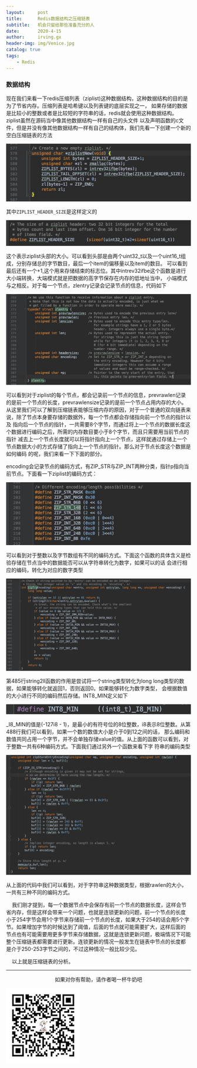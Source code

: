 ```yaml
---
layout:     post
title:      Redis数据结构之压缩链表
subtitle:   机会只留给那些准备充分的人
date:       2020-4-15
author:     irving.gx
header-img: img/Venice.jpg
catalog: true
tags:
    - Redis
---
```


### 数据结构

现在我们来看一下redis压缩列表（ziplist)这种数据结构，这种数据结构的目的是为了节省内存。压缩列表是哈希键以及列表键的底层实现之一，
如果存储的数据是比较小的整数或者是比较短的字符串的话，redis就会使用这种数据结构。ziplist虽然在源码当中像其他数据结构一样有自己的头文件
以及声明函数的c文件，但是并没有像其他数据结构一样有自己的结构体，我们先看一下创建一个新的空白压缩链表的方法

<img src="/img/ziplist1.png"/>
 
 其中`ZIPLIST_HEADER_SIZE`是这样定义的

<img src="/img/ziplist2.png"/>

这个表示ziplist头部的大小。可以看到头部是由两个uint32_t以及一个uint16_t组成，分别存储总的字节数目，最后一个item的偏移量以及item的数目。
可以看到最后还有一个+1,这个用来存储结束的标志位。其中intrev32ifbe这个函数是进行大小端转换，大端模式就是把数据的高字节保存在内存的低地址当中，
小端模式与之相反。对于每一个节点，zlentry记录会记录节点的信息，代码如下

<img src="/img/ziplist3.png"/>

可以看到对于ziplist的每个节点，都会记录前一个节点的信息，prevrawlen记录的是前一个节点的长度，prevrawlensize记录的是前一个节点占用内存的大小。
从这里我们可以了解到压缩链表能够压缩内存的原因，对于一个普通的双向链表来说，除了节点本身要存储的数据外，每一个节点都会存储指向前一个节点的指针以及
指向后一个节点的指针，一共需要8个字节，而通过将上一个节点的数据长度这个数据进行编码之后，所需的内存数目要小于8个字节，而且只需要用当前节点的指针
减去上一个节点长度就可以将指针指向上一个节点，这样就通过存储上一个节点数据大小的方式存储了指向上一个节点的指针。那么对于节点长度这个数据是如何编码
的呢，我们来看一下下面的部分。

encoding会记录节点的编码方式，有ZIP_STR与ZIP_INT两种分类，指针p指向当前节点。下面看一下ziplist的编码方式：

<img src="/img/ziplist4.png"/>
 
 可以看到对于整数以及字节数组有不同的编码方式。下面这个函数的具体含义是检验存储在节点当中的数据能否可以从字符串转化为数字，如果可以的话
 会进行相应的编码，转化为对应的数字类型

<img src="/img/ziplist5.png"/>

第485行string2ll函数的作用是尝试将一个string类型转化为long long类型的数据，如果能够转化就返回1，否则返回0。如果能够转化为数字类型，
会根据数值的大小进行不同的编码然后存储。INT8_MIN定义如下

<img src="/img/ziplist6.png"/>
 
 _I8_MIN的值是(-127i8 - 1)，是最小的有符号位的8位整数，i8表示8位整数。从第488行我们可以看到，如果一个数的数值大小是介于0到12之间的话，
 那么编码和数值共同占用一个字节，并不会单独存储value的值。从上面的函数可以看到，对于整数一共有6种编码方式。下面我们通过另外一个函数来看下字
 符串的编码类型

<img src="/img/ziplist7.png"/>
 
 从上面的代码中我们可以看到，对于字符串这种数据类型，根据rawlen的大小，一共有三种不同的编码方式。
 
    我们刚才提到，每一个数据节点中会保存有前一个节点的数据长度，这样会节省内存，但是这样会带来一个问题，也就是连锁更新的问题，前一个节点的长度
 小于254字节会用1个字节来存储前一个节点的长度，如果大于254的话会用5个字节。如果增加字节的时候达到了阈值，后面的节点就可能需要扩大，这样后面的
 节点也有可能需要用更多字节来存储数据，这就是连锁更新问题，极端情况下可能整个压缩链表都需要进行更新。连锁更新的情况一般发生在链表中节点的长度都
 是介于250-253字节之间的，不过这种情况一般比较少见。
 
    以上就是压缩链表的分析。




  - - -
  <p align="center">如果对你有帮助，请作者喝一杯牛奶吧</p>
     
<img src="/img/wepay.jpg"/>
